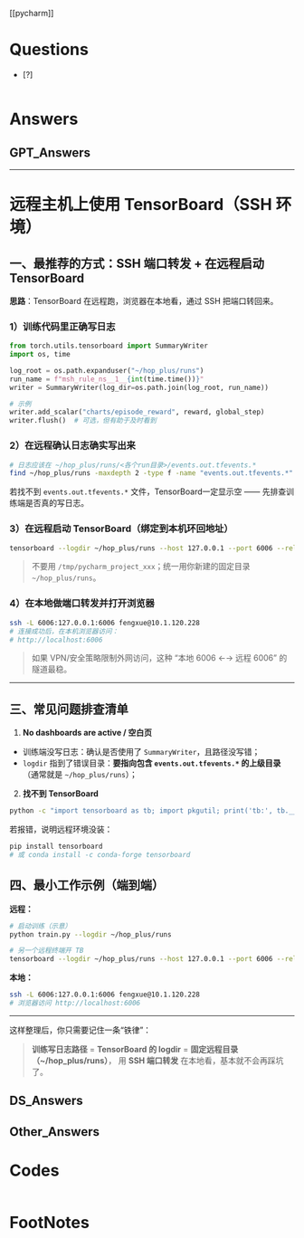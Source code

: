 [[pycharm]]

# Questions

- [?] 

```python

```

# Answers

## GPT_Answers

---

# 远程主机上使用 TensorBoard（SSH 环境）

## 一、最推荐的方式：SSH 端口转发 + 在远程启动 TensorBoard

**思路**：TensorBoard 在远程跑，浏览器在本地看，通过 SSH 把端口转回来。

### 1）训练代码里正确写日志

```python
from torch.utils.tensorboard import SummaryWriter
import os, time

log_root = os.path.expanduser("~/hop_plus/runs")
run_name = f"msh_rule_ns__1__{int(time.time())}"
writer = SummaryWriter(log_dir=os.path.join(log_root, run_name))

# 示例
writer.add_scalar("charts/episode_reward", reward, global_step)
writer.flush()  # 可选，但有助于及时看到
```

### 2）在远程确认日志确实写出来

```bash
# 日志应该在 ~/hop_plus/runs/<各个run目录>/events.out.tfevents.*
find ~/hop_plus/runs -maxdepth 2 -type f -name "events.out.tfevents.*" -ls
```

若找不到 `events.out.tfevents.*` 文件，TensorBoard一定显示空 —— 先排查训练端是否真的写日志。

### 3）在远程启动 TensorBoard（绑定到本机环回地址）

```bash
tensorboard --logdir ~/hop_plus/runs --host 127.0.0.1 --port 6006 --reload_interval 5
```

> 不要用 `/tmp/pycharm_project_xxx`；统一用你新建的固定目录 `~/hop_plus/runs`。

### 4）在本地做端口转发并打开浏览器

```bash
ssh -L 6006:127.0.0.1:6006 fengxue@10.1.120.228
# 连接成功后，在本机浏览器访问：
# http://localhost:6006
```

> 如果 VPN/安全策略限制外网访问，这种 “本地 6006 ←→ 远程 6006” 的隧道最稳。

---

## 三、常见问题排查清单

1. **No dashboards are active / 空白页**

* 训练端没写日志：确认是否使用了 `SummaryWriter`，且路径没写错；
* `logdir` 指到了错误目录：**要指向包含 `events.out.tfevents.*` 的上级目录**（通常就是 `~/hop_plus/runs`）；

2. **找不到 TensorBoard**

```bash
python -c "import tensorboard as tb; import pkgutil; print('tb:', tb.__version__)"
```

若报错，说明远程环境没装：

```bash
pip install tensorboard
# 或 conda install -c conda-forge tensorboard
```

## 四、最小工作示例（端到端）

**远程：**

```bash
# 启动训练（示意）
python train.py --logdir ~/hop_plus/runs

# 另一个远程终端开 TB
tensorboard --logdir ~/hop_plus/runs --host 127.0.0.1 --port 6006 --reload_interval 5
```

**本地：**

```bash
ssh -L 6006:127.0.0.1:6006 fengxue@10.1.120.228
# 浏览器访问 http://localhost:6006
```

---

这样整理后，你只需要记住一条“铁律”：

> **训练写日志路径** = **TensorBoard 的 logdir** = **固定远程目录（\~/hop\_plus/runs）**，
> 用 **SSH 端口转发** 在本地看，基本就不会再踩坑了。


## DS_Answers


## Other_Answers


# Codes

```python

```


# FootNotes

